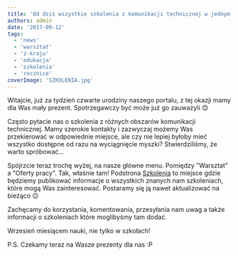 ```yaml
---
title: 'Od dziś wszystkie szkolenia z komunikacji technicznej w jednym miejscu!'
authors: admin
date: '2017-09-12'
tags:
  - 'news'
  - 'warsztat'
  - 'z-kraju'
  - 'edukacja'
  - 'szkolenia'
  - 'rocznice'
coverImage: 'SZKOLENIA.jpg'
---
```


Witajcie, już za tydzień czwarte urodziny naszego portalu, z tej okazji mamy dla
Was mały prezent. Spotrzegawczy być może już go zauważyli 😊

<!--truncate-->

Często pytacie nas o szkolenia z różnych obszarów komunikacji technicznej. Mamy
szerokie kontakty i zazwyczaj możemy Was przekierować w odpowiednie miejsce, ale
czy nie lepiej byłoby mieć wszystko dostępne od razu na wyciągnięcie myszki?
Stwierdziliśmy, że warto spróbować...

Spójrzcie teraz trochę wyżej, na nasze główne menu. Pomiędzy "Warsztat" a
"Oferty pracy". Tak, właśnie tam! Podstrona [Szkolenia](/szkolenia/) to miejsce
gdzie będziemy publikować informacje o wszystkich znanych nam szkoleniach, które
mogą Was zainteresować. Postaramy się ją nawet aktualizować na bieżąco 😉

Zachęcamy do korzystania, komentowania, przesyłania nam uwag a także informacji
o szkoleniach które moglibyśmy tam dodać.

Wrzesień miesiącem nauki, nie tylko w szkołach!

P.S. Czekamy teraz na Wasze prezenty dla nas :P
